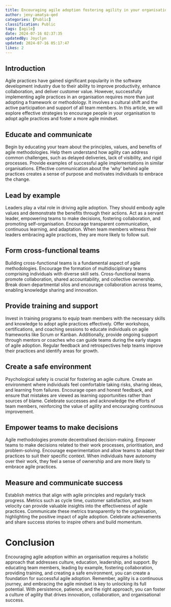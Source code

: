 ```yaml
---
title: Encouraging agile adoption fostering agility in your organisation
author: jeny-amatya-qed
categories: [Public]
classification: Public
tags: [agile]
date: 2024-07-16 02:37:35 
updatedBy: Joyclyn
updated: 2024-07-16 05:17:47 
likes: 2
---
```


## Introduction
Agile practices have gained significant popularity in the software development industry due to their ability to improve productivity, enhance collaboration, and deliver customer value. However, successfully implementing agile practices in an organisation requires more than just adopting a framework or methodology. It involves a cultural shift and the active participation and support of all team members. In this article, we will explore effective strategies to encourage people in your organisation to adopt agile practices and foster a more agile mindset.

## Educate and communicate
Begin by educating your team about the principles, values, and benefits of agile methodologies. Help them understand how agility can address common challenges, such as delayed deliveries, lack of visibility, and rigid processes. Provide examples of successful agile implementations in similar organisations. Effective communication about the 'why' behind agile practices creates a sense of purpose and motivates individuals to embrace the change.

## Lead by example
Leaders play a vital role in driving agile adoption. They should embody agile values and demonstrate the benefits through their actions. Act as a servant leader, empowering teams to make decisions, fostering collaboration, and promoting self-organisation. Encourage transparent communication, continuous learning, and adaptation. When team members witness their leaders embracing agile practices, they are more likely to follow suit.

## Form cross-functional teams
Building cross-functional teams is a fundamental aspect of agile methodologies. Encourage the formation of multidisciplinary teams comprising individuals with diverse skill sets. Cross-functional teams promote collaboration, shared accountability, and collective ownership. Break down departmental silos and encourage collaboration across teams, enabling knowledge sharing and innovation.

## Provide training and support
Invest in training programs to equip team members with the necessary skills and knowledge to adopt agile practices effectively. Offer workshops, certifications, and coaching sessions to educate individuals on agile frameworks like Scrum or Kanban. Additionally, provide ongoing support through mentors or coaches who can guide teams during the early stages of agile adoption. Regular feedback and retrospectives help teams improve their practices and identify areas for growth.

## Create a safe environment
Psychological safety is crucial for fostering an agile culture. Create an environment where individuals feel comfortable taking risks, sharing ideas, and learning from failures. Encourage open and honest feedback, and ensure that mistakes are viewed as learning opportunities rather than sources of blame. Celebrate successes and acknowledge the efforts of team members, reinforcing the value of agility and encouraging continuous improvement.

## Empower teams to make decisions
Agile methodologies promote decentralised decision-making. Empower teams to make decisions related to their work processes, prioritisation, and problem-solving. Encourage experimentation and allow teams to adapt their practices to suit their specific context. When individuals have autonomy over their work, they feel a sense of ownership and are more likely to embrace agile practices.

## Measure and communicate success
Establish metrics that align with agile principles and regularly track progress. Metrics such as cycle time, customer satisfaction, and team velocity can provide valuable insights into the effectiveness of agile practices. Communicate these metrics transparently to the organisation, highlighting the positive impact of agile adoption. Celebrate achievements and share success stories to inspire others and build momentum.

# Conclusion
Encouraging agile adoption within an organisation requires a holistic approach that addresses culture, education, leadership, and support. By educating team members, leading by example, fostering collaboration, providing training, and creating a safe environment, you can create a foundation for successful agile adoption. Remember, agility is a continuous journey, and embracing the agile mindset is key to unlocking its full potential. With persistence, patience, and the right approach, you can foster a culture of agility that drives innovation, collaboration, and organisational success.